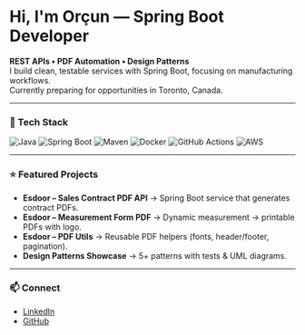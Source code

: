 <h1 align="left">Hi, I'm Orçun — Spring Boot Developer</h1>

**REST APIs • PDF Automation • Design Patterns**  
I build clean, testable services with Spring Boot, focusing on manufacturing workflows.  
Currently preparing for opportunities in Toronto, Canada.  

---

### 🔧 Tech Stack
![Java](https://img.shields.io/badge/Java-17-orange)
![Spring Boot](https://img.shields.io/badge/Spring%20Boot-3.x-brightgreen)
![Maven](https://img.shields.io/badge/Maven-🧱-blue)
![Docker](https://img.shields.io/badge/Docker-🐳-blue)
![GitHub Actions](https://img.shields.io/badge/CI-GitHub%20Actions-lightgrey)
![AWS](https://img.shields.io/badge/AWS-Basic-yellow)

---

### ⭐ Featured Projects
- **Esdoor – Sales Contract PDF API** → Spring Boot service that generates contract PDFs.  
- **Esdoor – Measurement Form PDF** → Dynamic measurement → printable PDFs with logo.  
- **Esdoor – PDF Utils** → Reusable PDF helpers (fonts, header/footer, pagination).  
- **Design Patterns Showcase** → 5+ patterns with tests & UML diagrams.  

---

### 📫 Connect
- [LinkedIn](https://www.linkedin.com/in/<senin-handle>)  
- [GitHub](https://github.com/orcunyoruk)  
